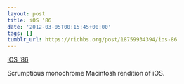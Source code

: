 ```yaml
---
layout: post
title: iOS ‘86
date: '2012-03-05T00:15:45+00:00'
tags: []
tumblr_url: https://richbs.org/post/18759934394/ios-86
---
```

[iOS ‘86](http://work.repponen.com/iOS-86)  

Scrumptious monochrome Macintosh rendition of iOS.

